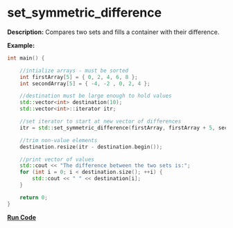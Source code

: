 # set_symmetric_difference

**Description:** Compares two sets and fills a container with their difference.


**Example:**

```cpp
int main() {

    //intialize arrays - must be sorted
    int firstArray[5] = { 0, 2, 4, 6, 8 };
    int secondArray[5] = { -4, -2 , 0, 2, 4 };

    //destination must be large enough to hold values
    std::vector<int> destination(10);
    std::vector<int>::iterator itr;

    //set iterator to start at new vector of differences
    itr = std::set_symmetric_difference(firstArray, firstArray + 5, secondArray, secondArray + 5, destination.begin());

    //trim non-value elements
    destination.resize(itr - destination.begin());

    //print vector of values
    std::cout << "The difference between the two sets is:";
    for (int i = 0; i < destination.size(); ++i) {
        std::cout << " " << destination[i];
    }

    return 0;
}
```

**[Run Code](https://rextester.com/STA68488)**
